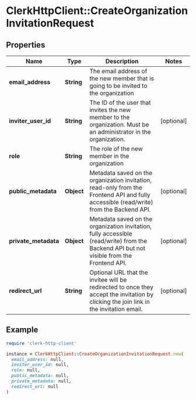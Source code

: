 # ClerkHttpClient::CreateOrganizationInvitationRequest

## Properties

| Name | Type | Description | Notes |
| ---- | ---- | ----------- | ----- |
| **email_address** | **String** | The email address of the new member that is going to be invited to the organization |  |
| **inviter_user_id** | **String** | The ID of the user that invites the new member to the organization. Must be an administrator in the organization. | [optional] |
| **role** | **String** | The role of the new member in the organization |  |
| **public_metadata** | **Object** | Metadata saved on the organization invitation, read-only from the Frontend API and fully accessible (read/write) from the Backend API. | [optional] |
| **private_metadata** | **Object** | Metadata saved on the organization invitation, fully accessible (read/write) from the Backend API but not visible from the Frontend API. | [optional] |
| **redirect_url** | **String** | Optional URL that the invitee will be redirected to once they accept the invitation by clicking the join link in the invitation email. | [optional] |

## Example

```ruby
require 'clerk-http-client'

instance = ClerkHttpClient::CreateOrganizationInvitationRequest.new(
  email_address: null,
  inviter_user_id: null,
  role: null,
  public_metadata: null,
  private_metadata: null,
  redirect_url: null
)
```

